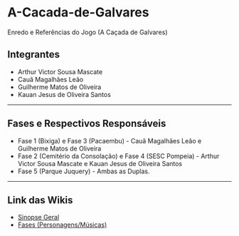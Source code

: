 # A-Cacada-de-Galvares
Enredo e Referências do Jogo (A Caçada de Galvares)

## Integrantes 
- Arthur Victor Sousa Mascate
- Cauã Magalhães Leão
- Guilherme Matos de Oliveira
- Kauan Jesus de Oliveira Santos
*** 

## Fases e Respectivos Responsáveis
- Fase 1 (Bixiga) e Fase 3 (Pacaembu) - Cauã Magalhães Leão e Guilherme Matos de Oliveira
- Fase 2 (Cemitério da Consolação) e Fase 4 (SESC Pompeia) - Arthur Victor Sousa Mascate e Kauan Jesus de Oliveira Santos
- Fase 5 (Parque Juquery) - Ambas as Duplas.
***

## Link das Wikis 
- <a href="https://github.com/GuilhermeM777/A-Cacada-de-Galvares/wiki/Sinopse-Geral"> Sinopse Geral
- <a href="https://github.com/GuilhermeM777/A-Cacada-de-Galvares.wiki.git"> Fases (Personagens/Músicas)
